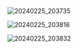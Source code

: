 ![20240225_203735](https://github.com/junhosong0/MySQL/assets/117610783/b370cbd4-1f2f-4eab-8c19-1c45e1b38372)

![20240225_203816](https://github.com/junhosong0/MySQL/assets/117610783/6ce3f6f7-fe07-4738-83e2-1ea94dd91a8f)

![20240225_203832](https://github.com/junhosong0/MySQL/assets/117610783/cefa1652-a0f8-443b-b7c2-7de7f92fdb6b)
